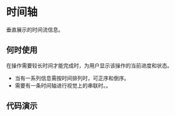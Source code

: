 # 时间轴
垂直展示的时间流信息。

## 何时使用
在操作需要较长时间才能完成时，为用户显示该操作的当前进度和状态。

- 当有一系列信息需按时间排列时，可正序和倒序。
- 需要有一条时间轴进行视觉上的串联时。。

## 代码演示